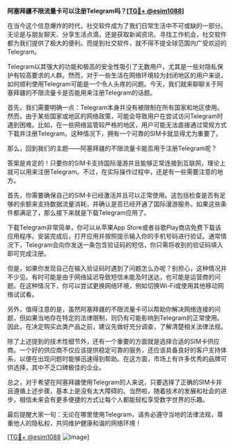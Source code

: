 **阿塞拜疆不限流量卡可以注册Telegram吗？[[TG💪+ @esim1088](https://t.me/s/esim1088)]**

在当今这个信息爆炸的时代，社交软件成为了我们日常生活中不可或缺的一部分。无论是与朋友聊天、分享生活点滴，还是获取新闻资讯、寻找工作机会，社交软件都为我们提供了极大的便利。而提到社交软件，就不得不提全球范围内广受欢迎的Telegram。

Telegram以其强大的功能和极高的安全性吸引了无数用户，尤其是一些对隐私保护有较高要求的人群。然而，对于一些生活在网络环境较为封闭地区的用户来说，如何顺利使用Telegram可能是一个令人头疼的问题。今天，我们就来聊聊关于阿塞拜疆的不限流量卡是否能用来注册Telegram的话题。

首先，我们需要明确一点：Telegram本身并没有被限制在所有国家和地区使用。然而，由于某些国家或地区的网络政策，可能会导致用户在尝试访问Telegram时遇到困难。比如，在一些网络监管较严格的地区，用户可能无法直接通过常规方式下载并注册Telegram。这种情况下，拥有一个可靠的SIM卡就显得尤为重要了。

那么，回到我们的主题——阿塞拜疆的不限流量卡能否用于注册Telegram呢？

答案是肯定的！只要你的SIM卡支持国际漫游并且能够正常连接到互联网，理论上就可以用来注册Telegram。不过，在实际操作过程中，还是有一些需要注意的地方。

首先，你需要确保自己的SIM卡已经激活并且可以正常使用。这包括检查是否有足够的余额来支持数据流量消耗，并确认是否已经开通了国际漫游服务。如果这些条件都满足了，那么接下来就是下载Telegram应用了。

下载Telegram非常简单，你可以从苹果App Store或者谷歌Play商店免费下载该应用程序。安装完成后，打开应用并按照提示输入你的手机号码进行验证。通常情况下，Telegram会向你发送一条包含验证码的短信，你只需将收到的验证码填入即可完成注册。

但是，如果你发现自己在输入验证码时遇到了问题怎么办呢？别担心，这种情况并不少见。有时可能是由于网络延迟导致短信未能及时送达，也可能是运营商的问题。在这种情况下，你可以尝试更换网络环境，例如切换Wi-Fi或使用其他移动网络试试看。

另外，值得注意的是，虽然阿塞拜疆的不限流量卡可以帮助你解决网络连接的问题，但如果当地存在特定的法律限制，则仍有可能影响到Telegram的正常使用。因此，在决定购买此类产品之前，建议先做好充分调查，了解清楚相关法律法规。

除了上述提到的技术性细节外，还有一个重要的方面就是选择合适的SIM卡供应商。一个好的供应商不仅应该提供稳定可靠的服务，还应该具备良好的客户支持体系，以便在出现问题时能够迅速得到帮助。在这方面，市场上有许多优秀的品牌可供选择，其中不乏口碑极佳的企业。

总之，对于希望在阿塞拜疆使用Telegram的人来说，只要选择了正确的SIM卡并且遵循上述步骤，基本上是没有太大障碍的。当然啦，随着技术的发展和社会的进步，相信未来会有更多便捷的方式让每个人都能轻松享受数字世界的乐趣。

最后提醒大家一句：无论在哪里使用Telegram，请务必遵守当地的法律法规，尊重他人的隐私权，共同维护健康和谐的网络环境！

[[TG💪+ @esim1088](https://t.me/s/esim1088) ![Image](https://i.postimg.cc/4NQfJmqS/Snipaste-2025-05-13-00-14-12.png)]